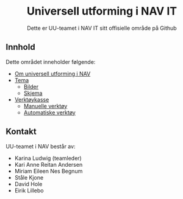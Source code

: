 <h1 align="center">
    <img src="https://www.nav.no/_/asset/no.nav.navno:1575554845/img/navno/logo.svg" alt="" />
    <br/>Universell utforming i NAV IT
</h1>

<div align="center">
    <p>
        Dette er UU-teamet i NAV IT sitt offisielle område på Github
    </p>
</div>

## Innhold

Dette området inneholder følgende:

- [Om universell utforming i NAV](/om-uu-i-nav.md)
- [Tema](/tema)
    - [Bilder](/tema/bilder)
    - [Skjema](/tema/skjema)
- [Verktøykasse](/verktøy)
    - [Manuelle verktøy](/verktøy/manuelle.md)
    - [Automatiske verktøy](/verktøy/automatiske.md)

## Kontakt

UU-teamet i NAV består av:

- Karina Ludwig (teamleder)
- Kari Anne Reitan Andersen
- Miriam Eileen Nes Begnum
- Ståle Kjone
- David Hole
- Eirik Lillebo
